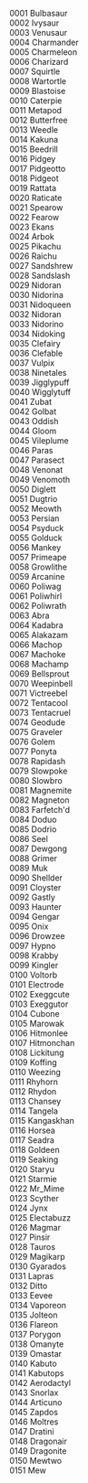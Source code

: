 0001 Bulbasaur  
0002 Ivysaur  
0003 Venusaur  
0004 Charmander  
0005 Charmeleon  
0006 Charizard  
0007 Squirtle  
0008 Wartortle  
0009 Blastoise  
0010 Caterpie  
0011 Metapod  
0012 Butterfree  
0013 Weedle  
0014 Kakuna  
0015 Beedrill  
0016 Pidgey  
0017 Pidgeotto  
0018 Pidgeot  
0019 Rattata  
0020 Raticate  
0021 Spearow  
0022 Fearow  
0023 Ekans  
0024 Arbok  
0025 Pikachu  
0026 Raichu  
0027 Sandshrew  
0028 Sandslash  
0029 Nidoran  
0030 Nidorina  
0031 Nidoqueen  
0032 Nidoran  
0033 Nidorino  
0034 Nidoking  
0035 Clefairy  
0036 Clefable  
0037 Vulpix  
0038 Ninetales  
0039 Jigglypuff  
0040 Wigglytuff  
0041 Zubat  
0042 Golbat  
0043 Oddish  
0044 Gloom  
0045 Vileplume  
0046 Paras  
0047 Parasect  
0048 Venonat  
0049 Venomoth  
0050 Diglett  
0051 Dugtrio  
0052 Meowth  
0053 Persian  
0054 Psyduck  
0055 Golduck  
0056 Mankey  
0057 Primeape  
0058 Growlithe  
0059 Arcanine  
0060 Poliwag  
0061 Poliwhirl  
0062 Poliwrath  
0063 Abra  
0064 Kadabra  
0065 Alakazam  
0066 Machop  
0067 Machoke  
0068 Machamp  
0069 Bellsprout  
0070 Weepinbell  
0071 Victreebel  
0072 Tentacool  
0073 Tentacruel  
0074 Geodude  
0075 Graveler  
0076 Golem  
0077 Ponyta  
0078 Rapidash  
0079 Slowpoke  
0080 Slowbro  
0081 Magnemite  
0082 Magneton  
0083 Farfetch'd  
0084 Doduo  
0085 Dodrio  
0086 Seel  
0087 Dewgong  
0088 Grimer  
0089 Muk  
0090 Shellder  
0091 Cloyster  
0092 Gastly  
0093 Haunter  
0094 Gengar  
0095 Onix  
0096 Drowzee  
0097 Hypno  
0098 Krabby  
0099 Kingler  
0100 Voltorb  
0101 Electrode  
0102 Exeggcute  
0103 Exeggutor  
0104 Cubone  
0105 Marowak  
0106 Hitmonlee  
0107 Hitmonchan  
0108 Lickitung  
0109 Koffing  
0110 Weezing  
0111 Rhyhorn  
0112 Rhydon  
0113 Chansey  
0114 Tangela  
0115 Kangaskhan  
0116 Horsea  
0117 Seadra  
0118 Goldeen  
0119 Seaking  
0120 Staryu  
0121 Starmie  
0122 Mr_Mime  
0123 Scyther  
0124 Jynx  
0125 Electabuzz  
0126 Magmar  
0127 Pinsir  
0128 Tauros  
0129 Magikarp  
0130 Gyarados  
0131 Lapras  
0132 Ditto  
0133 Eevee  
0134 Vaporeon  
0135 Jolteon  
0136 Flareon  
0137 Porygon  
0138 Omanyte  
0139 Omastar  
0140 Kabuto  
0141 Kabutops  
0142 Aerodactyl  
0143 Snorlax  
0144 Articuno  
0145 Zapdos  
0146 Moltres  
0147 Dratini  
0148 Dragonair  
0149 Dragonite  
0150 Mewtwo  
0151 Mew
